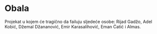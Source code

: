 # Obala
Projekat u kojem će tragično da failuju sljedeće osobe: Rijad Gadžo, Adel Kobić, Džemal Džananović, Emir Karasalihović, Eman Ćatić i Almas.
